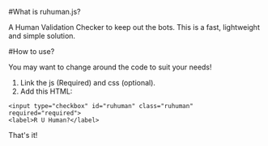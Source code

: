 #What is ruhuman.js?

A Human Validation Checker to keep out the bots. This is a fast, lightweight and simple solution.

#How to use?

You may want to change around the code to suit your needs!

1. Link the js (Required) and css (optional).
2. Add this HTML:

```
<input type="checkbox" id="ruhuman" class="ruhuman" required="required">
<label>R U Human?</label>
```

That's it!
